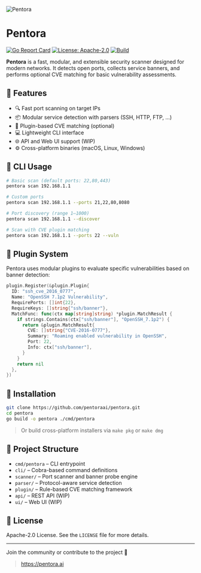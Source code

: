 ![Pentora](https://pentora.ai/logo.png)

# Pentora

[![Go Report Card](https://goreportcard.com/badge/github.com/pentoraai/pentora)](https://goreportcard.com/report/github.com/pentoraai/pentora)
[![License: Apache-2.0](https://img.shields.io/badge/license-Apache%202.0-blue.svg)](https://opensource.org/license/apache-2-0)
[![Build](https://img.shields.io/github/actions/workflow/status/pentoraai/pentora/test.yml?branch=main)](https://github.com/pentoraai/pentora/actions)

**Pentora** is a fast, modular, and extensible security scanner designed for modern networks. It detects open ports, collects service banners, and performs optional CVE matching for basic vulnerability assessments.

## 🚀 Features

- 🔍 Fast port scanning on target IPs
- 📦 Modular service detection with parsers (SSH, HTTP, FTP, ...)
- 🔐 Plugin-based CVE matching (optional)
- 💻 Lightweight CLI interface
- 🌐 API and Web UI support (WIP)
- ⚙️ Cross-platform binaries (macOS, Linux, Windows)

## 🧪 CLI Usage

```bash
# Basic scan (default ports: 22,80,443)
pentora scan 192.168.1.1

# Custom ports
pentora scan 192.168.1.1 --ports 21,22,80,8080

# Port discovery (range 1–1000)
pentora scan 192.168.1.1 --discover

# Scan with CVE plugin matching
pentora scan 192.168.1.1 --ports 22 --vuln
```

## 🧩 Plugin System

Pentora uses modular plugins to evaluate specific vulnerabilities based on banner detection:

```go
plugin.Register(&plugin.Plugin{
  ID: "ssh_cve_2016_0777",
  Name: "OpenSSH 7.1p2 Vulnerability",
  RequirePorts: []int{22},
  RequireKeys: []string{"ssh/banner"},
  MatchFunc: func(ctx map[string]string) *plugin.MatchResult {
    if strings.Contains(ctx["ssh/banner"], "OpenSSH_7.1p2") {
      return &plugin.MatchResult{
        CVE: []string{"CVE-2016-0777"},
        Summary: "Roaming enabled vulnerability in OpenSSH",
        Port: 22,
        Info: ctx["ssh/banner"],
      }
    }
    return nil
  },
})
```

## 🔧 Installation

```bash
git clone https://github.com/pentoraai/pentora.git
cd pentora
go build -o pentora ./cmd/pentora
```

> Or build cross-platform installers via `make pkg` or `make dmg`

## 📂 Project Structure

- `cmd/pentora` – CLI entrypoint
- `cli/` – Cobra-based command definitions
- `scanner/` – Port scanner and banner probe engine
- `parser/` – Protocol-aware service detection
- `plugin/` – Rule-based CVE matching framework
- `api/` – REST API (WIP)
- `ui/` – Web UI (WIP)

## 📜 License

Apache-2.0 License. See the `LICENSE` file for more details.

---

Join the community or contribute to the project 💬

> https://pentora.ai
